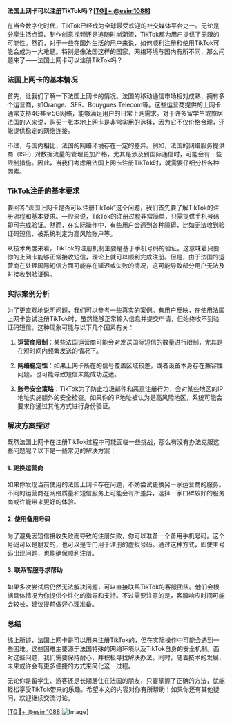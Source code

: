 **法国上网卡可以注册TikTok吗？[[TG💪+ @esim1088](https://t.me/s/esim1088)]**

在当今数字化时代，TikTok已经成为全球最受欢迎的社交媒体平台之一。无论是分享生活点滴、制作创意视频还是追随时尚潮流，TikTok都为用户提供了无限的可能性。然而，对于一些在国外生活的用户来说，如何顺利注册和使用TikTok可能会成为一大难题。特别是像法国这样的国家，网络环境与国内有所不同，那么问题来了——法国上网卡可以注册TikTok吗？

### 法国上网卡的基本情况

首先，让我们了解一下法国上网卡的情况。法国的移动通信市场相对成熟，拥有多个运营商，如Orange、SFR、Bouygues Telecom等。这些运营商提供的上网卡通常支持4G甚至5G网络，能够满足用户的日常上网需求。对于许多留学生或旅居法国的人来说，购买一张本地上网卡是非常实用的选择，因为它不仅价格合理，还能提供稳定的网络连接。

不过，与国内相比，法国的网络环境存在一定的差异。例如，法国的网络服务提供商（ISP）对数据流量的管理更加严格，尤其是涉及到国际通信时，可能会有一些限制措施。因此，当我们考虑用法国上网卡注册TikTok时，就需要仔细分析各种因素。

### TikTok注册的基本要求

要回答“法国上网卡是否可以注册TikTok”这个问题，我们首先要了解TikTok的注册流程和基本要求。一般来说，TikTok的注册过程非常简单，只需提供手机号码即可完成验证。然而，在实际操作中，有些用户会遇到各种障碍，比如无法收到验证码短信、被系统判定为高风险账户等。

从技术角度来看，TikTok的注册机制主要是基于手机号码的验证。这意味着只要你的上网卡能够正常接收短信，理论上就可以顺利完成注册。但是，由于法国的运营商在处理国际短信方面可能存在延迟或失败的情况，这可能导致部分用户无法及时接收到验证码。

### 实际案例分析

为了更直观地说明问题，我们可以参考一些真实的案例。有用户反映，在使用法国上网卡尝试注册TikTok时，虽然能够正常输入信息并提交申请，但始终收不到验证码短信。这种现象可能与以下几个因素有关：

1. **运营商限制**：某些法国运营商可能会对发送国际短信的数量进行限制，尤其是在短时间内频繁发送的情况下。
   
2. **网络稳定性**：如果上网卡所在的信号覆盖区域较差，或者设备本身存在兼容性问题，也可能导致短信未能成功送达。

3. **账号安全策略**：TikTok为了防止垃圾邮件和恶意注册行为，会对某些地区的IP地址实施额外的安全检查。如果你的IP地址被认为是高风险地区，系统可能会要求你通过其他方式进行身份验证。

### 解决方案探讨

既然法国上网卡在注册TikTok过程中可能面临一些挑战，那么有没有办法克服这些问题呢？以下是一些常见的解决方案：

#### 1. 更换运营商
如果你发现当前使用的法国上网卡存在问题，不妨尝试更换另一家运营商的服务。不同的运营商在网络质量和短信服务上可能会有所差异，选择一家口碑较好的服务商或许能带来更好的体验。

#### 2. 使用备用号码
为了避免因短信接收失败而导致的注册失败，你可以准备一个备用手机号码。这个号码可以是朋友的，也可以是专门用于注册的虚拟号码。通过这种方式，即使主号码出现问题，也能确保顺利注册。

#### 3. 联系客服寻求帮助
如果多次尝试后仍然无法解决问题，可以直接联系TikTok的客服团队。他们会根据具体情况为你提供个性化的指导和支持。不过需要注意的是，客服响应时间可能会较长，建议提前做好心理准备。

### 总结

综上所述，法国上网卡是可以用来注册TikTok的，但在实际操作中可能会遇到一些困难。这些困难主要源于法国特殊的网络环境以及TikTok自身的安全机制。面对这些问题，我们需要保持耐心，并积极寻找解决办法。同时，随着技术的发展，未来或许会有更多便捷的方式来简化这一过程。

无论你是留学生、游客还是长期居住在法国的朋友，只要掌握了正确的方法，就能轻松享受TikTok带来的乐趣。希望本文的内容对你有所帮助！如果你还有其他疑问，欢迎继续交流讨论。

[[TG💪+ @esim1088](https://t.me/s/esim1088) ![Image](https://i.postimg.cc/4NQfJmqS/Snipaste-2025-05-13-00-14-12.png)]